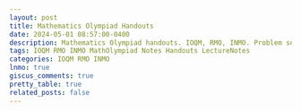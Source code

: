 ```yaml
---
layout: post
title: Mathematics Olympiad Handouts
date: 2024-05-01 08:57:00-0400
description: Mathematics Olympiad handouts. IOQM, RMO, INMO. Problem set, Solutions, Questions, Answers, Hints, Walkthroughs, Discussions.
tags: IOQM RMO INMO MathOlympiad Notes Handouts LectureNotes
categories: IOQM RMO INMO
lnmo: true
giscus_comments: true
pretty_table: true
related_posts: false
---
```

